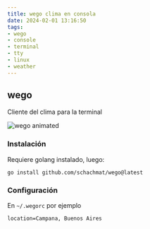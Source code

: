 ```yaml
---
title: wego clima en consola
date: 2024-02-01 13:16:50
tags: 
- wego
- console
- terminal
- tty
- linux
- weather
---
```


## wego

Cliente del clima para la terminal

![wego animated](https://camo.githubusercontent.com/17578a1c15f8c855857948ddd705159fd382461546cbede0bc7319fba6238da4/687474703a2f2f7363686163686d61742e6769746875622e696f2f7765676f2f7765676f2e676966 "wego")

### Instalación

Requiere golang instalado, luego:

```
go install github.com/schachmat/wego@latest
```

### Configuración

En `~/.wegorc` por ejemplo

```
location=Campana, Buenos Aires
```
